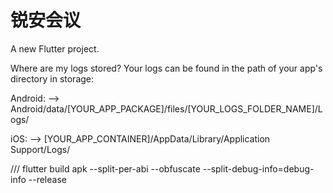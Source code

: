 # 锐安会议

A new Flutter project.

Where are my logs stored?
Your logs can be found in the path of your app's directory in storage:

Android:
--> Android/data/[YOUR_APP_PACKAGE]/files/[YOUR_LOGS_FOLDER_NAME]/Logs/

iOS:
--> [YOUR_APP_CONTAINER]/AppData/Library/Application Support/Logs/

///
flutter build apk --split-per-abi --obfuscate --split-debug-info=debug-info --release
